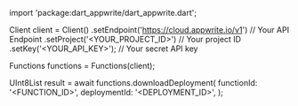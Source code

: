 import 'package:dart_appwrite/dart_appwrite.dart';

Client client = Client()
    .setEndpoint('https://cloud.appwrite.io/v1') // Your API Endpoint
    .setProject('&lt;YOUR_PROJECT_ID&gt;') // Your project ID
    .setKey('&lt;YOUR_API_KEY&gt;'); // Your secret API key

Functions functions = Functions(client);

UInt8List result = await functions.downloadDeployment(
    functionId: '<FUNCTION_ID>',
    deploymentId: '<DEPLOYMENT_ID>',
);
